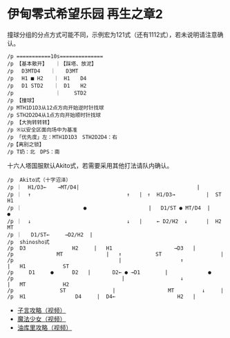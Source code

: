 # 伊甸零式希望乐园 再生之章2

撞球分组的分点方式可能不同，示例宏为121式（还有1112式），若未说明请注意确认。
```
/p ===========10s==============
/p 【基本散开】 　｜【踩塔、放泥】
/p 　D3MTD4　　｜　　D3MT
/p 　H1 ■ H2　　｜　H1　　D4
/p 　D1 STD2　　｜　D1　　H2
/p 　　　　　　　 ｜ 　　STD2
/p 【撞球】
/p MTH1D1D3从12点方向开始逆时针找球
/p STH2D2D4从1点方向开始顺时针找球
/p 【大狗转转转】
/p ※以安全区面向场中为基准
/p 「优先度」左：MTH1D1D3　STH2D2D4：右
/p【离别之锁】
/p T奶：北　DPS：南
```

十六人塔国服默认Akito式，若需要采用其他打法请队内确认。
```
/p  Akito式（十字沼泽）
/p ｜  H1/D3← 　 →MT/D4|                                      |
/p ｜  ↑                               ↑   |　↑  H1/D3→          |  ST     H1
/p ｜                    ●                    |   D1/ST ● MT/D4  |       ●
/p ｜  ↓                               ↓   | 　  ← D2/H2  ↓      |  H2    MT
/p ｜   D1/ST←     →D2/H2  |     
/p  shinosho式
/p  D3               H2     |   H1                    →D3   |  
/p              MT              |   ↑           ST                   |
/p                                  |                   ↑                   |   H1            ST
/p     D1     ●      D2   |       D2← ● →D1        |             ●
/p                                   |                  ↓                   |   MT            H2
/p               ST               |                 MT         ↓     | 
/p  H1                D4     |  D4←                    H2   |
```

* [子言攻略（视频）](https://www.bilibili.com/video/BV1Y64y1S7Nr)
* [魔法少女（视频）](https://www.bilibili.com/video/BV1fZ4y1w7aB/)
* [油库里攻略（视频）](https://www.bilibili.com/video/BV1Da4y1H7xs)